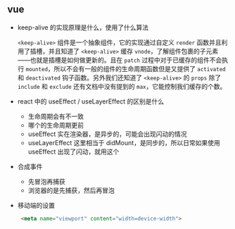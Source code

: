 ## vue 

- keep-alive 的实现原理是什么，使用了什么算法

   `<keep-alive>` 组件是一个抽象组件，它的实现通过自定义 `render` 函数并且利用了插槽，并且知道了 `<keep-alive>` 缓存 `vnode`，了解组件包裹的子元素——也就是插槽是如何做更新的。且在 `patch` 过程中对于已缓存的组件不会执行 `mounted`，所以不会有一般的组件的生命周期函数但是又提供了 `activated` 和 `deactivated` 钩子函数。另外我们还知道了 `<keep-alive>` 的 `props` 除了 `include` 和 `exclude` 还有文档中没有提到的 `max`，它能控制我们缓存的个数。

- react 中的 useEffect / useLayerEffect 的区别是什么
  - 生命周期会有不一致
  - 哪个的生命周期更前
  - useEffect 实在渲染器，是异步的，可能会出现闪动的情况
  - useLayerEffect 这里相当于 didMount，是同步的，所以日常如果使用useEffect 出现了闪动，就用这个
- 合成事件
  - 先冒泡再捕获
  - 浏览器的是先捕获，然后再冒泡

- 移动端的设置

  ```HTML
   <meta name="viewport" content="width=device-width">
  ```





